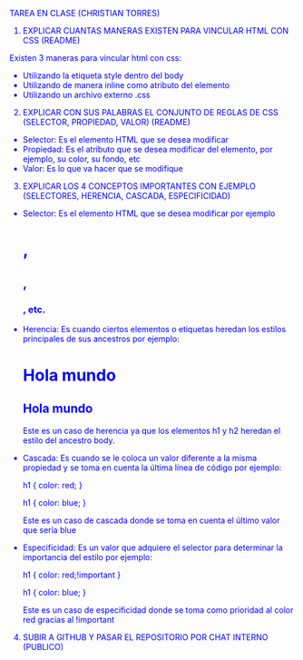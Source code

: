 TAREA EN CLASE (CHRISTIAN TORRES)
1. EXPLICAR CUANTAS MANERAS EXISTEN PARA VINCULAR HTML CON CSS (README)

Existen 3 maneras para vincular html con css:

- Utilizando la etiqueta style dentro del body
- Utilizando de manera inline como atributo del elemento
- Utilizando un archivo externo .css

2. EXPLICAR CON SUS PALABRAS EL CONJUNTO DE REGLAS DE CSS (SELECTOR, PROPIEDAD, VALOR) (README)

- Selector: Es el elemento HTML que se desea modificar
- Propiedad: Es el atributo que se desea modificar del elemento, por ejemplo, su color, su fondo, etc
- Valor: Es lo que va hacer que se modifique

3. EXPLICAR LOS 4 CONCEPTOS IMPORTANTES CON EJEMPLO (SELECTORES, HERENCIA, CASCADA, ESPECIFICIDAD)

- Selector: Es el elemento HTML que se desea modificar por ejemplo <h1>, <h2>, <h3>, etc.
- Herencia: Es cuando ciertos elementos o etiquetas heredan los estilos principales de sus ancestros por ejemplo:

    <body style="color: blue">
        <h1>Hola mundo</h1>
        <h2>Hola mundo</h2>
    </body>

    Este es un caso de herencia ya que los elementos h1 y h2 heredan el estilo del ancestro body.

- Cascada: Es cuando se le coloca un valor diferente a la misma propiedad y se toma en cuenta la última línea de código por ejemplo:

    h1 {
        color: red;
    }

    h1 {
        color: blue;
    }

    Este es un caso de cascada donde se toma en cuenta el último valor que sería blue

- Especificidad: Es un valor que adquiere el selector para determinar la importancia del estilo por ejemplo:

    h1 {
        color: red;!important
    }

    h1 {
        color: blue;
    }

    Este es un caso de especificidad donde se toma como prioridad al color red gracias al !important

4. SUBIR A GITHUB Y PASAR EL REPOSITORIO POR CHAT INTERNO (PUBLICO)